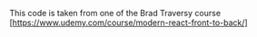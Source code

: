 This code is taken from one of the Brad Traversy course [https://www.udemy.com/course/modern-react-front-to-back/]
